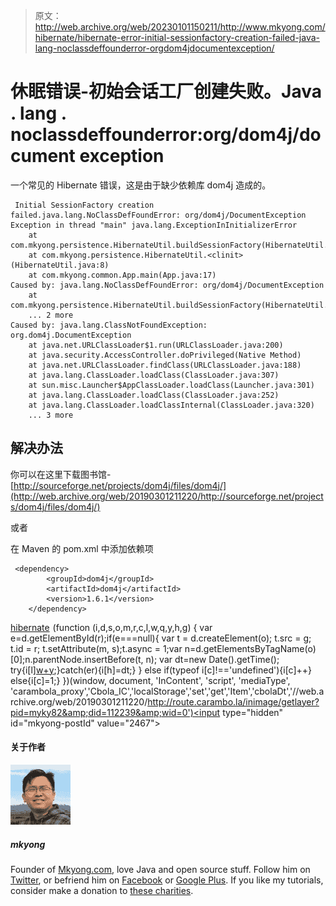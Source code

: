> 原文：<http://web.archive.org/web/20230101150211/http://www.mkyong.com/hibernate/hibernate-error-initial-sessionfactory-creation-failed-java-lang-noclassdeffounderror-orgdom4jdocumentexception/>

# 休眠错误-初始会话工厂创建失败。Java . lang . noclassdeffounderror:org/dom4j/document exception

一个常见的 Hibernate 错误，这是由于缺少依赖库 dom4j 造成的。

```
 Initial SessionFactory creation failed.java.lang.NoClassDefFoundError: org/dom4j/DocumentException
Exception in thread "main" java.lang.ExceptionInInitializerError
	at com.mkyong.persistence.HibernateUtil.buildSessionFactory(HibernateUtil.java:18)
	at com.mkyong.persistence.HibernateUtil.<clinit>(HibernateUtil.java:8)
	at com.mkyong.common.App.main(App.java:17)
Caused by: java.lang.NoClassDefFoundError: org/dom4j/DocumentException
	at com.mkyong.persistence.HibernateUtil.buildSessionFactory(HibernateUtil.java:13)
	... 2 more
Caused by: java.lang.ClassNotFoundException: org.dom4j.DocumentException
	at java.net.URLClassLoader$1.run(URLClassLoader.java:200)
	at java.security.AccessController.doPrivileged(Native Method)
	at java.net.URLClassLoader.findClass(URLClassLoader.java:188)
	at java.lang.ClassLoader.loadClass(ClassLoader.java:307)
	at sun.misc.Launcher$AppClassLoader.loadClass(Launcher.java:301)
	at java.lang.ClassLoader.loadClass(ClassLoader.java:252)
	at java.lang.ClassLoader.loadClassInternal(ClassLoader.java:320)
	... 3 more 
```

## 解决办法

你可以在这里下载图书馆-[http://sourceforge.net/projects/dom4j/files/dom4j/](http://web.archive.org/web/20190301211220/http://sourceforge.net/projects/dom4j/files/dom4j/)

或者

在 Maven 的 pom.xml 中添加依赖项

```
 <dependency>
		<groupId>dom4j</groupId>
		<artifactId>dom4j</artifactId>
		<version>1.6.1</version>
	</dependency> 
```

[hibernate](http://web.archive.org/web/20190301211220/http://www.mkyong.com/tag/hibernate/)![](img/1b97b1e2ce0f0b65c0d51568b71a8e64.png) (function (i,d,s,o,m,r,c,l,w,q,y,h,g) { var e=d.getElementById(r);if(e===null){ var t = d.createElement(o); t.src = g; t.id = r; t.setAttribute(m, s);t.async = 1;var n=d.getElementsByTagName(o)[0];n.parentNode.insertBefore(t, n); var dt=new Date().getTime(); try{i[l][w+y](h,i[l][q+y](h)+'&amp;'+dt);}catch(er){i[h]=dt;} } else if(typeof i[c]!=='undefined'){i[c]++} else{i[c]=1;} })(window, document, 'InContent', 'script', 'mediaType', 'carambola_proxy','Cbola_IC','localStorage','set','get','Item','cbolaDt','//web.archive.org/web/20190301211220/http://route.carambo.la/inimage/getlayer?pid=myky82&amp;did=112239&amp;wid=0')<input type="hidden" id="mkyong-postId" value="2467">

#### 关于作者

![author image](img/59888547f381a4f420036cfa9f9931e2.png)

##### mkyong

Founder of [Mkyong.com](http://web.archive.org/web/20190301211220/http://mkyong.com/), love Java and open source stuff. Follow him on [Twitter](http://web.archive.org/web/20190301211220/https://twitter.com/mkyong), or befriend him on [Facebook](http://web.archive.org/web/20190301211220/http://www.facebook.com/java.tutorial) or [Google Plus](http://web.archive.org/web/20190301211220/https://plus.google.com/110948163568945735692?rel=author). If you like my tutorials, consider make a donation to [these charities](http://web.archive.org/web/20190301211220/http://www.mkyong.com/blog/donate-to-charity/).